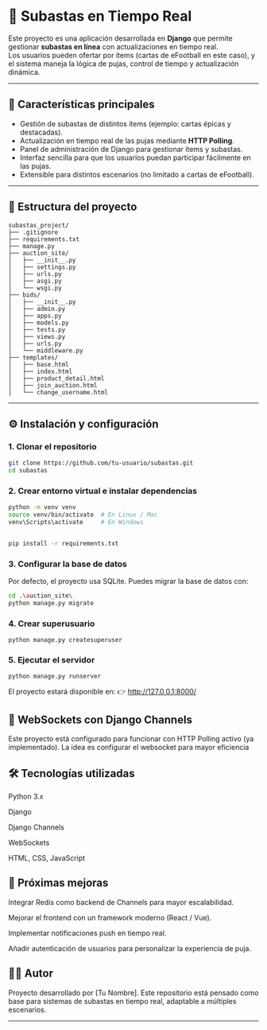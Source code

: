 # 🎯 Subastas en Tiempo Real

Este proyecto es una aplicación desarrollada en **Django** que permite gestionar **subastas en línea** con actualizaciones en tiempo real.  
Los usuarios pueden ofertar por ítems (cartas de eFootball en este caso), y el sistema maneja la lógica de pujas, control de tiempo y actualización dinámica.

---

## 🚀 Características principales
- Gestión de subastas de distintos ítems (ejemplo: cartas épicas y destacadas).
- Actualización en tiempo real de las pujas mediante **HTTP Polling**.
- Panel de administración de Django para gestionar ítems y subastas.
- Interfaz sencilla para que los usuarios puedan participar fácilmente en las pujas.
- Extensible para distintos escenarios (no limitado a cartas de eFootball).

---

## 📂 Estructura del proyecto
```
subastas_project/
├── .gitignore
├── requirements.txt
├── manage.py
├── auction_site/
│   ├── __init__.py
│   ├── settings.py
│   ├── urls.py
│   ├── asgi.py
│   └── wsgi.py
├── bids/
│   ├── __init__.py
│   ├── admin.py
│   ├── apps.py
│   ├── models.py
│   ├── tests.py
│   ├── views.py
│   ├── urls.py
│   └── middleware.py
├── templates/
│   ├── base.html
│   ├── index.html
│   ├── product_detail.html
│   ├── join_auction.html
│   └── change_username.html

```
---

## ⚙️ Instalación y configuración

### 1. Clonar el repositorio
```bash
git clone https://github.com/tu-usuario/subastas.git
cd subastas
```

### 2. Crear entorno virtual e instalar dependencias
```bash
python -m venv venv
source venv/bin/activate  # En Linux / Mac
venv\Scripts\activate     # En Windows


pip install -r requirements.txt
```
### 3. Configurar la base de datos
Por defecto, el proyecto usa SQLite.
Puedes migrar la base de datos con:
```bash
cd .\auction_site\
python manage.py migrate
```
### 4. Crear superusuario
```
python manage.py createsuperuser
```
### 5. Ejecutar el servidor
```
python manage.py runserver
```
El proyecto estará disponible en:
👉 http://127.0.0.1:8000/

## 🔌 WebSockets con Django Channels
Este proyecto está configurado para funcionar con HTTP Polling activo (ya implementado). La idea es configurar el websocket para mayor eficiencia

## 🛠 Tecnologías utilizadas
Python 3.x

Django

Django Channels

WebSockets

HTML, CSS, JavaScript

## 📌 Próximas mejoras
Integrar Redis como backend de Channels para mayor escalabilidad.

Mejorar el frontend con un framework moderno (React / Vue).

Implementar notificaciones push en tiempo real.

Añadir autenticación de usuarios para personalizar la experiencia de puja.

## 👨‍💻 Autor
Proyecto desarrollado por [Tu Nombre].
Este repositorio está pensado como base para sistemas de subastas en tiempo real, adaptable a múltiples escenarios.


---